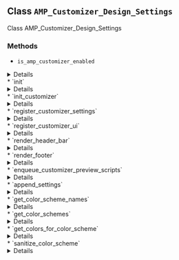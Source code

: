 ## Class `AMP_Customizer_Design_Settings`

Class AMP_Customizer_Design_Settings

### Methods
* `is_amp_customizer_enabled`

<details>

```php
static public is_amp_customizer_enabled()
```

Returns whether the AMP design settings are enabled.


</details>
* `init`

<details>

```php
static public init()
```

Init.


</details>
* `init_customizer`

<details>

```php
static public init_customizer()
```

Init customizer.


</details>
* `register_customizer_settings`

<details>

```php
static public register_customizer_settings( $wp_customize )
```

Register default Customizer settings for AMP.


</details>
* `register_customizer_ui`

<details>

```php
static public register_customizer_ui( $wp_customize )
```

Register default Customizer sections and controls for AMP.


</details>
* `render_header_bar`

<details>

```php
static public render_header_bar()
```

Render header bar template.


</details>
* `render_footer`

<details>

```php
static public render_footer()
```

Render footer template.


</details>
* `enqueue_customizer_preview_scripts`

<details>

```php
static public enqueue_customizer_preview_scripts()
```

Enqueue scripts for default AMP Customizer preview.


</details>
* `append_settings`

<details>

```php
static public append_settings( $settings )
```

Merge default Customizer settings on top of settings for merging into AMP post template.


</details>
* `get_color_scheme_names`

<details>

```php
static protected get_color_scheme_names()
```

Get color scheme names.


</details>
* `get_color_schemes`

<details>

```php
static protected get_color_schemes()
```

Get color schemes.


</details>
* `get_colors_for_color_scheme`

<details>

```php
static protected get_colors_for_color_scheme( $scheme )
```

Get colors for color scheme.


</details>
* `sanitize_color_scheme`

<details>

```php
static public sanitize_color_scheme( $value )
```

Sanitize color scheme.


</details>
